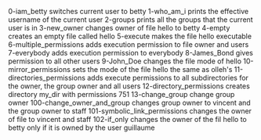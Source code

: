 0-iam_betty switches current user to betty
1-who_am_i prints the effective username of the current user
2-groups prints all the groups that the current user is in
3-new_owner changes owner of file hello to betty
4-empty creates an empty file called hello
5-execute makes the file hello executable
6-multiple_permissions adds execution permission to file owner and users
7-everybody adds execution permission to everybody
8-James_Bond gives permission to all other users
9-John_Doe changes the file mode of hello
10-mirror_permissions sets the mode of the file hello the same as olleh's
11-directories_permissions adds execute permissions to all subdirectories for the owner, the group owner and all users
12-directory_permissions creates directory my_dir with permissions 751
13-change_group change group owner
100-change_owner_and_group changes group owner to vincent and the group owner to staff
101-symbolic_link_permissions changes the owner of file to vincent and staff 
102-if_only changes the owner of the fil hello to betty only if it is owned by the user guillaume
